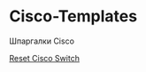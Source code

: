 # Cisco-Templates
Шпаргалки Cisco

<a href="https://github.com/Malina044/Cisco-Templates/tree/main/reset">Reset Cisco Switch</a>
